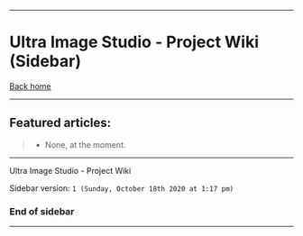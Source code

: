 
***

# Ultra Image Studio - Project Wiki (Sidebar)

[Back home](https://github.com/seanpm2001/Ultra-Image-Studio/wiki/)

***

## Featured articles:

> * None, at the moment.

***

Ultra Image Studio - Project Wiki

Sidebar version: `1 (Sunday, October 18th 2020 at 1:17 pm)`

### End of sidebar

***

